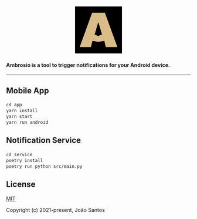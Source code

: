 <p align="center">
    <img src="./ambrosio.png" width="128">
</p>

#### Ambrosio is a tool to trigger notifications for your Android device.

<hr>

## Mobile App

```shell
cd app
yarn install
yarn start
yarn run android
```

## Notification Service

```shell
cd service
poetry install
poetry run python src/main.py
```


## License

[MIT](https://opensource.org/licenses/MIT)

Copyright (c) 2021-present, João Santos